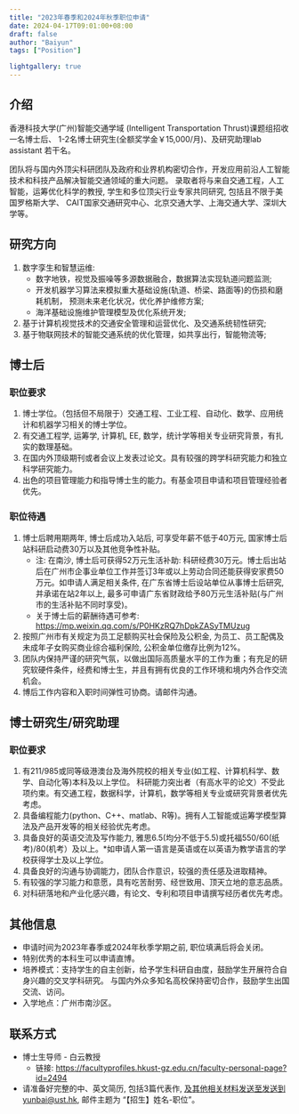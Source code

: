 ```yaml
---
title: "2023年春季和2024年秋季职位申请"
date: 2024-04-17T09:01:00+08:00
draft: false
author: "Baiyun"
tags: ["Position"]

lightgallery: true
---
```

## 介绍

香港科技大学(广州)智能交通学域 (Intelligent Transportation Thrust)课题组招收一名博士后、 1-2名博士研究生(全额奖学金￥15,000/月)、及研究助理lab assistant 若干名。

团队将与国内外顶尖科研团队及政府和业界机构密切合作，开发应用前沿人工智能技术和科技产品解决智能交通领域的重大问题。 录取者将与来自交通工程，人工智能，运筹优化科学的教授, 学生和多位顶尖行业专家共同研究, 包括且不限于美国罗格斯大学、 CAIT国家交通研究中心、北京交通大学、上海交通大学、深圳大学等。

## 研究方向

1. 数字孪生和智慧运维:
	- 数字地铁，视觉及振噪等多源数据融合，数据算法实现轨道问题监测;
	- 开发机器学习算法来模拟重大基础设施(轨道、桥梁、路面等)的伤损和磨耗机制， 预测未来老化状况，优化养护维修方案;
	- 海洋基础设施维护管理模型及优化系统开发;
2. 基于计算机视觉技术的交通安全管理和运营优化、及交通系统韧性研究;
3. 基于物联网技术的智能交通系统的优化管理，如共享出行，智能物流等;

## 博士后

### 职位要求

1. 博士学位。（包括但不局限于）交通工程、工业工程、自动化、数学、应用统计和机器学习相关的博士学位。
2. 有交通工程学, 运筹学, 计算机, EE, 数学，统计学等相关专业研究背景，有扎实的数理基础。
3. 在国内外顶级期刊或者会议上发表过论文。具有较强的跨学科研究能力和独立科学研究能力。
4. 出色的项目管理能力和指导博士生的能力。有基金项目申请和项目管理经验者优先。

### 职位待遇

1. 博士后聘用期两年, 博士后成功入站后, 可享受年薪不低于40万元, 国家博士后站科研启动费30万以及其他竞争性补贴。
	- 注: 在南沙, 博士后可获得52万元生活补助: 科研经费30万元。博士后出站后在广州市企事业单位工作并签订3年或以上劳动合同还能获得安家费50万元。如申请人满足相关条件, 在广东省博士后设站单位从事博士后研究, 并承诺在站2年以上, 最多可申请广东省财政给予80万元生活补贴(与广州市的生活补贴不同时享受)。
	- 关于博士后的薪酬待遇可参考: https://mp.weixin.qq.com/s/P0HKzRQ7hDpkZASyTMUzug
2. 按照广州市有关规定为员工足额购买社会保险及公积金, 为员工、员工配偶及未成年子女购买商业综合福利保险, 公积金单位缴存比例为12%。
3. 团队内保持严谨的研究气氛，以做出国际高质量水平的工作为重；有充足的研究软硬件条件，经费和博士生，并且有拥有优良的工作环境和境内外合作交流机会。
4. 博后工作内容和入职时间弹性可协商。请邮件沟通。

## 博士研究生/研究助理

### 职位要求

1. 有211/985或同等级港澳台及海外院校的相关专业(如工程、计算机科学、数学、自动化等)本科及以上学位。 科研能力突出者（有高水平的论文）不受此项约束。有交通工程，数据科学，计算机，数学等相关专业或研究背景者优先考虑。
2. 具备编程能力(python、C++、matlab、R等)。拥有人工智能或运筹学模型算法及产品开发等的相关经验优先考虑。
3. 具备良好的英语交流及写作能力, 雅思6.5(均分不低于5.5)或托福550/60(纸考)/80(机考）及以上。*如申请人第一语言是英语或在以英语为教学语言的学校获得学士及以上学位。
4. 具备良好的沟通与协调能力，团队合作意识，较强的责任感及进取精神。
5. 有较强的学习能力和意愿，具有吃苦耐劳、经世致用、顶天立地的意志品质。
6. 对科研落地和产业化感兴趣，有论文、专利和项目申请撰写经历者优先考虑。

## 其他信息

- 申请时间为2023年春季或2024年秋季学期之前, 职位填满后将会关闭。
- 特别优秀的本科生可以申请直博。
- 培养模式：支持学生的自主创新，给予学生科研自由度，鼓励学生开展符合自身兴趣的交叉学科研究。 与国内外众多知名高校保持密切合作，鼓励学生出国交流、访问。
- 入学地点：广州市南沙区。

## 联系方式

- 博士生导师 - 白云教授
	- 链接: https://facultyprofiles.hkust-gz.edu.cn/faculty-personal-page?id=2494
- 请准备好完整的中、英文简历, 包括3篇代表作, 及其他相关材料发送至发送到yunbai@ust.hk, 邮件主题为 “【招生】姓名-职位”。
